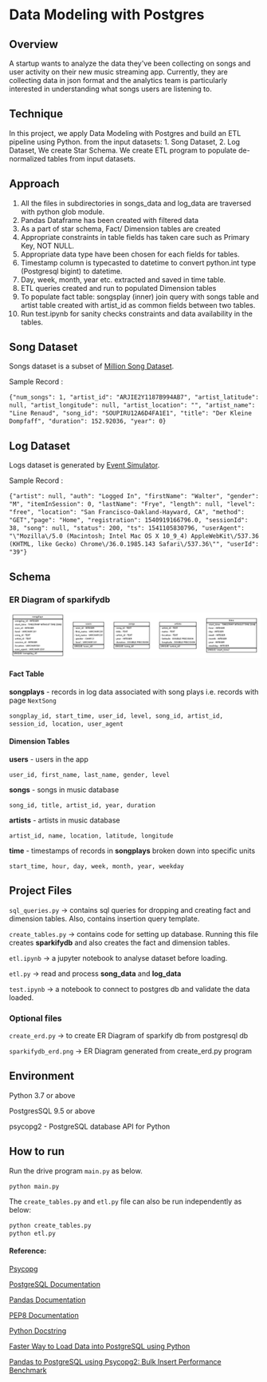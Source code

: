 # Data Modeling with Postgres

## **Overview**
A startup wants to analyze the data they've been collecting on songs and user activity on their new music streaming app. 
Currently, they are collecting data in json format and the analytics team is particularly interested in understanding what songs users are listening to.

## **Technique**
In this project, we apply Data Modeling with Postgres and build an ETL pipeline using Python. 
from the input datasets: 1. Song Dataset, 2. Log Dataset, We create Star Schema. We create ETL program to populate de-normalized tables from input datasets.

## **Approach**
1. All the files in subdirectories in songs_data and log_data are traversed with python glob module.
2. Pandas Dataframe has been created with filtered data
3. As a part of star schema, Fact/ Dimension tables are created
4. Appropriate constraints in table fields has taken care such as Primary Key, NOT NULL.
5. Appropriate data type have been chosen for each fields for tables.
6. Timestamp column is typecasted to datetime to convert python.int type (Postgresql bigint) to datetime.
7. Day, week, month, year etc. extracted and saved in time table.
8. ETL queries created and run to populated Dimension tables
9. To populate fact table: songsplay (inner) join query with songs table and artist table created with artist_id as common fields between two tables.
10. Run test.ipynb for sanity checks constraints and data availability in the tables.


## **Song Dataset**
Songs dataset is a subset of [Million Song Dataset](http://millionsongdataset.com/).

Sample Record :
```
{"num_songs": 1, "artist_id": "ARJIE2Y1187B994AB7", "artist_latitude": null, "artist_longitude": null, "artist_location": "", "artist_name": "Line Renaud", "song_id": "SOUPIRU12A6D4FA1E1", "title": "Der Kleine Dompfaff", "duration": 152.92036, "year": 0}
```

## **Log Dataset**
Logs dataset is generated by [Event Simulator](https://github.com/Interana/eventsim).

Sample Record :
```
{"artist": null, "auth": "Logged In", "firstName": "Walter", "gender": "M", "itemInSession": 0, "lastName": "Frye", "length": null, "level": "free", "location": "San Francisco-Oakland-Hayward, CA", "method": "GET","page": "Home", "registration": 1540919166796.0, "sessionId": 38, "song": null, "status": 200, "ts": 1541105830796, "userAgent": "\"Mozilla\/5.0 (Macintosh; Intel Mac OS X 10_9_4) AppleWebKit\/537.36 (KHTML, like Gecko) Chrome\/36.0.1985.143 Safari\/537.36\"", "userId": "39"}
```


## Schema

### ER Diagram of sparkifydb

![ER Diagram](sparkifydb_erd.png)


#### Fact Table 
**songplays** - records in log data associated with song plays i.e. records with page `NextSong`

```
songplay_id, start_time, user_id, level, song_id, artist_id, session_id, location, user_agent
```

#### Dimension Tables
**users**  - users in the app
```
user_id, first_name, last_name, gender, level
```
**songs**  - songs in music database
```
song_id, title, artist_id, year, duration
```
**artists**  - artists in music database
```
artist_id, name, location, latitude, longitude
```
**time**  - timestamps of records in  **songplays**  broken down into specific units
```
start_time, hour, day, week, month, year, weekday
```


## Project Files

```sql_queries.py``` -> contains sql queries for dropping and  creating fact and dimension tables. Also, contains insertion query template.

```create_tables.py``` -> contains code for setting up database. Running this file creates **sparkifydb** and also creates the fact and dimension tables.

```etl.ipynb``` -> a jupyter notebook to analyse dataset before loading. 

```etl.py``` -> read and process **song_data** and **log_data**

```test.ipynb``` -> a notebook to connect to postgres db and validate the data loaded.


### Optional files

```create_erd.py``` -> to create ER Diagram of sparkify db from postgresql db

```sparkifydb_erd.png``` -> ER Diagram generated from create_erd.py program

## Environment 
Python 3.7 or above

PostgresSQL 9.5 or above

psycopg2 - PostgreSQL database API for Python


## How to run

Run the drive program ```main.py``` as below.
```
python main.py
``` 

The ```create_tables.py``` and ```etl.py``` file can also be run independently as below:
```
python create_tables.py 
python etl.py 
```


 #### Reference: 
[Psycopg](http://initd.org/psycopg/docs/)

[PostgreSQL Documentation](https://www.postgresql.org/docs/)

[Pandas Documentation](https://pandas.pydata.org/pandas-docs/stable/)

[PEP8 Documentation](https://www.python.org/dev/peps/pep-0008/)

[Python Docstring](https://www.datacamp.com/community/tutorials/docstrings-python)

[Faster Way to Load Data into PostgreSQL using Python](https://hakibenita.com/fast-load-data-python-postgresql)

[Pandas to PostgreSQL using Psycopg2: Bulk Insert Performance Benchmark](https://naysan.ca/2020/05/09/pandas-to-postgresql-using-psycopg2-bulk-insert-performance-benchmark/)